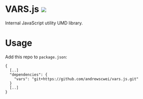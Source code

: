 # VARS.js ![](https://img.shields.io/maintenance/no/2016)

Internal JavaScript utility UMD library.

# Usage

Add this repo to `package.json`:

```
{
  [..]
  "dependencies": {
    "vars": "git+https://github.com/andrewscwei/vars.js.git"
  }
  [..]
}
```
